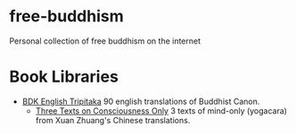 # free-buddhism

Personal collection of free buddhism on the internet

# Book Libraries

* [BDK English Tripitaka](https://bdkamerica.org/tripitaka-list/) 90 english translations of Buddhist Canon.
  * [Three Texts on Consciousness Only](https://bdkamerica.org/product/three-texts-on-consciousness-only/) 3 texts of mind-only (yogacara) from Xuan Zhuang's Chinese translations.
  
